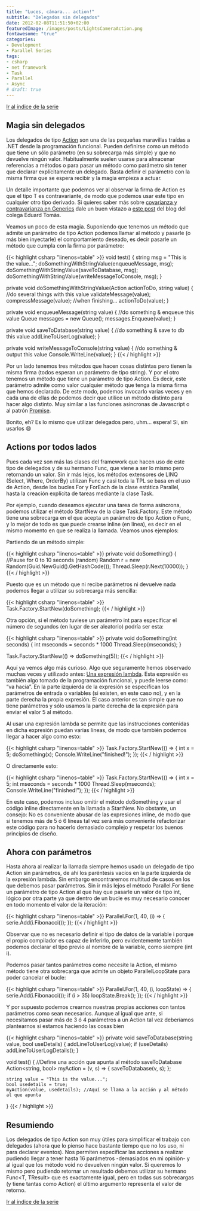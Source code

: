 ```yaml
---
title: "Luces, cámara... action!"
subtitle: "Delegados sin delegados"
date: 2012-02-08T11:51:50+02:00
featuredImage: /images/posts/LightsCameraAction.png
fontawesome: "true"
categories: 
- Development
- Parallel Series
tags:
- csharp
- net framework
- Task
- Parallel
- Async
# draft: true
---
```


[Ir al índice de la serie](/es/parallelseries00-index)

## Magia sin delegados

Los delegados de tipo [Action](http://msdn.microsoft.com/en-us/library/018hxwa8.aspx) son una de las pequeñas maravillas traídas a .NET desde la programación funcional. Pueden definirse como un método que tiene un sólo parámetro (en su sobrecarga más simple) y que no devuelve ningún valor. Habitualmente suelen usarse para almacenar referencias a métodos o para pasar un método como parámetro sin tener que declarar explícitamente un delegado. Basta definir el parámetro con la misma firma que se espera recibir y la magia empieza a actuar.

Un detalle importante que podemos ver al observar la firma de Action<T> es que el tipo T es contravariante, de modo que podemos usar este tipo en cualquier otro tipo derivado.  Si quieres saber más sobre [covarianza y contravarianza en Generics](http://msdn.microsoft.com/en-us/library/dd799517.aspx) dale un buen vistazo a [este post](https://www.eiximenis.dev/posts/2010-11-18-c-bsico-covarianza-en-genricos/) del blog del colega Eduard Tomàs.

Veamos un poco de esta magia. Suponiendo que tenemos un método que admite un parámetro de tipo Action<string> podemos llamar al método y pasarle (o más bien inyectarle) el comportamiento deseado, es decir pasarle un método que cumpla con la firma por parámetro:

{{< highlight csharp "linenos=table" >}}
void test()
{
     string msg = "This is the value...";
     doSomethingWithStringValue(enqueueMessage, msg);
     doSomethingWithStringValue(saveToDatabase, msg);
     doSomethingWithStringValue(writeMessageToConsole, msg);
}

private void doSomethingWithStringValue(Action<string> actionToDo, string value)
{
     //do several things with this value
     validateMessage(value);
     compressMessage(value);
     //when finishing...
     actionToDo(value);
}

private void enqueueMessage(string value)
{
     //do something & enqueue this value
     Queue<string> messages = new Queue<string>();
     messages.Enqueue(value);
}

private void saveToDatabase(string value)
{
     //do something & save to db this value
     addLineToUserLog(value);
}

private void writeMessageToConsole(string value)
{
     //do something & output this value
     Console.WriteLine(value);
}
{{< / highlight >}}

Por un lado tenemos tres métodos que hacen cosas distintas pero tienen la misma firma (todos esperan un parámetro de tipo string). Y por el otro tenemos un método que tiene un parámetro de tipo Action<string>. Es decir, este parámetro admite como valor cualquier método que tenga la misma firma que hemos declarado. De este modo, podemos invocarlo varias veces y en cada una de ellas de podemos decir que utilice un método distinto para hacer algo distinto. Muy similar a las funciones asíncronas de Javascript o al patrón [Promise](http://wiki.commonjs.org/wiki/Promises/A).

Bonito, eh? Es lo mismo que utilizar delegados pero, uhm… espera! Si, sin usarlos :smile:

## Actions por todos lados

Pues cada vez son más las clases del framework que hacen uso de este tipo de delegados y de su hermano Func, que viene a ser lo mismo pero retornando un valor. Sin ir más lejos, los métodos extensores de LINQ (Select, Where, OrderBy) utilizan Func y casi toda la TPL se basa en el uso de Action, desde los bucles For y ForEach de la clase estática Parallel, hasta la creación explícita de tareas mediante la clase Task.

Por ejemplo, cuando deseamos ejecutar una tarea de forma asíncrona, podemos utilizar el método StartNew de la clase Task.Factory. Este método tiene una sobrecarga en el que acepta un parámetro de tipo Action o Func, y lo mejor de todo es que puede crearse inline (en línea), es decir en el mismo momento en que se realiza la llamada. Veamos unos ejemplos:

Partiendo de un método simple:

{{< highlight csharp "linenos=table" >}}
private void doSomething()
{
    //Pause for 0 to 10 seconds (random)
    Random r = new Random(Guid.NewGuid().GetHashCode());
    Thread.Sleep(r.Next(10000));
}
{{< / highlight >}}

Puesto que es un método que ni recibe parámetros ni devuelve nada podemos llegar a utilizar su sobrecarga más sencilla:

{{< highlight csharp "linenos=table" >}}
Task.Factory.StartNew(doSomething);
{{< / highlight >}}

Otra opción, si el método tuviese un parámetro int para especificar el número de segundos (en lugar de ser aleatorio) podría ser esta:

{{< highlight csharp "linenos=table" >}}
private void doSomething(int seconds)
{
    int mseconds = seconds * 1000
    Thread.Sleep(mseconds);
}

Task.Factory.StartNew(() => doSomething(5));
{{< / highlight >}}

Aquí ya vemos algo más curioso. Algo que seguramente hemos observado muchas veces y utilizado antes: [Una expresión lambda](http://msdn.microsoft.com/en-us/library/bb397687.aspx). Esta expresión es también algo tomado de la programación funcional, y puede leerse como: “va hacia”. En la parte izquierda de la expresión se especifican los  parámetros de entrada o variables (si existen, en este caso no), y en la parte derecha la propia expresión. El caso anterior es tan simple que no tiene parámetros y sólo usamos la parte derecha de la expresión para enviar el valor 5 al método.

Al usar una expresión lambda se permite que las instrucciones contenidas en dicha expresión puedan varias líneas, de modo que también podemos llegar a hacer algo como esto:

{{< highlight csharp "linenos=table" >}}
Task.Factory.StartNew(() =>
{
    int x = 5;
    doSomething(x);
    Console.WriteLine("finished!");
});
{{< / highlight >}}

O directamente esto:

{{< highlight csharp "linenos=table" >}}
Task.Factory.StartNew(() =>
{
    int x = 5;
    int mseconds = seconds * 1000
    Thread.Sleep(mseconds);
    Console.WriteLine("finished!");
});
{{< / highlight >}}

En este caso, podemos incluso omitir el método doSomething y usar el código inline directamente en la llamada a StartNew. No obstante, un consejo: No es conveniente abusar de las expresiones inline, de modo que si tenemos más de 5 ó 6 líneas tal vez será más conveniente refactorizar este código para no hacerlo demasiado complejo y respetar los buenos principios de diseño.

## Ahora con parámetros

Hasta ahora al realizar la llamada siempre hemos usado un delegado de tipo Action sin parámetros, de ahí los paréntesis vacíos en la parte izquierda de la expresión lambda. Sin embargo encontraremos multitud de casos en los que debemos pasar parámetros. Sin ir más lejos el método Parallel.For tiene un parámetro de tipo Action al que hay que pasarle un valor de tipo int, lógico por otra parte ya que dentro de un bucle es muy necesario conocer en todo momento el valor de la iteración:

{{< highlight csharp "linenos=table" >}}
Parallel.For(1, 40, (i) =>
{
    serie.Add(i.Fibonacci());
});
{{< / highlight >}}

Observar que no es necesario definir el tipo de datos de la variable i porque el propio compilador es capaz de inferirlo, pero evidentemente también podemos declarar el tipo previo al nombre de la variable, como siempre (int i).

Podemos pasar tantos parámetros como necesite la Action, el mismo método tiene otra sobrecarga que admite un objeto ParallelLoopState para poder cancelar el bucle:

{{< highlight csharp "linenos=table" >}}
Parallel.For(1, 40, (i, loopState) =>
{
    serie.Add(i.Fibonacci());
    if (i > 35) loopState.Break();
});
{{< / highlight >}}

Y por supuesto podemos crearnos nuestras propias acciones con tantos parámetros como sean necesarios. Aunque al igual que ante, si necesitamos pasar más de 3 ó 4 parámetros a un Action tal vez deberíamos plantearnos si estamos haciendo las cosas bien

{{< highlight csharp "linenos=table" >}}
private void saveToDatabase(string value, bool useDetails)
{
    addLineToUserLog(value);
    if (useDetails) addLineToUserLogDetails();
}

void test()
{
    //Define una acción que apunta al método saveToDatabase
    Action<string, bool> myAction = (v, s) =>
    {
        saveToDatabase(v, s);
    };

    string value = "This is the value...";
    bool usedetails = true;
    myAction(value, usedetails); //Aquí se llama a la acción y al método al que apunta
}
{{< / highlight >}}

## Resumiendo

Los delegados de tipo Action son muy útiles para simplificar el trabajo con delegados (ahora que lo pienso hace bastante tiempo que no los uso, ni para declarar eventos). Nos permiten especificar las acciones a realizar pudiendo llegar a tener hasta 16 parámetros -demasiados en mi opinión- y al igual que los método void no devuelven ningún valor. Si queremos lo mismo pero pudiendo retornar un resultado debemos utilizar su hermano Func<T, TResult> que es exactamente igual, pero en todas sus sobrecargas (y tiene tantas como Action) el último argumento representa el valor de retorno.

[Ir al índice de la serie](/es/parallelseries00-index)
